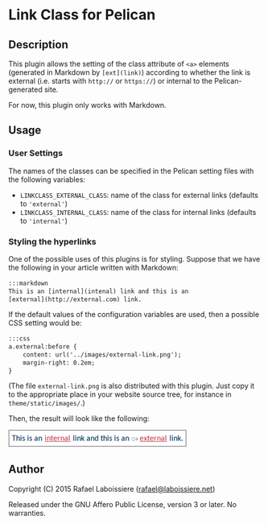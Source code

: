# Link Class for Pelican

## Description

This plugin allows the setting of the class attribute of `<a>` elements
(generated in Markdown by `[ext](link)`) according to whether the link is
external (i.e. starts with `http://` or `https://`) or internal to the
Pelican-generated site.

For now, this plugin only works with Markdown.

## Usage

### User Settings

The names of the classes can be specified in the Pelican setting files with
the following variables:

- `LINKCLASS_EXTERNAL_CLASS`: name of the class for external links
  (defaults to `'external'`)
- `LINKCLASS_INTERNAL_CLASS`: name of the class for internal links
  (defaults to `'internal'`) 

### Styling the hyperlinks

One of the possible uses of this plugins is for styling.  Suppose that we
have the following in your article written with Markdown:

    :::markdown
    This is an [internal](intenal) link and this is an
    [external](http://external.com) link.

If the default values of the configuration variables are used, then a
 possible CSS setting would be:

    :::css
    a.external:before {
        content: url('../images/external-link.png');
        margin-right: 0.2em;
    }

(The file `external-link.png` is also distributed with this plugin.  Just
copy it to the appropriate place in your website source tree, for instance
in `theme/static/images/`.)

Then, the result will look like the following:

![figure](linkclass-example.png)

## Author

Copyright (C) 2015  Rafael Laboissiere (<rafael@laboissiere.net>)

Released under the GNU Affero Public License, version 3 or later.  No warranties.
